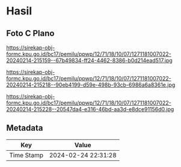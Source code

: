 # Hasil

## Foto C Plano

https://sirekap-obj-formc.kpu.go.id/bc17/pemilu/ppwp/12/71/18/10/07/1271181007022-20240214-215159--67b49834-ff24-4462-8386-b0d214ead517.jpg

https://sirekap-obj-formc.kpu.go.id/bc17/pemilu/ppwp/12/71/18/10/07/1271181007022-20240214-215218--90eb4199-d59e-498b-93cb-6986a6a8361e.jpg

https://sirekap-obj-formc.kpu.go.id/bc17/pemilu/ppwp/12/71/18/10/07/1271181007022-20240214-215228--20547da4-e316-46bd-aa3d-e8dce91156d0.jpg


## Metadata

| Key        | Value               |
| ---------- | ------------------- |
| Time Stamp | 2024-02-24 22:31:28 |



